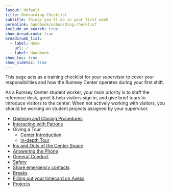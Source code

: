 ```yaml
---
layout: default
title: Onboarding Checklist
subtitle: Things you'll do in your first week
permalink: handbook/onboarding-checklist
include_on_search: true
show_breadcrumb: true
breadcrumb_list:
  - label: Home
    url: /
  - label: Handbook
show_toc: true
show_sidetoc: true
---
```

<!--{: .alert .alert-dismissible .alert-warning}
Site is currently being developed – please excuse the incompleteness-->

This page acts as a training checklist for your supervisor to cover your responsibilities and how the Rumsey Center operates during your first shift.

As a Rumsey Center student worker, your main priority is to staff the reference desk, greet & help visitors sign in, and give brief tours to introduce visitors to the center. When not actively working with visitors, you should be working on student projects assigned by your supervisor.

- [Opening and Closing Procedures](/student-docs/handbook/daily-checklist)
- [Interacting with Patrons](/student-docs/handbook/drmc-overview)
- Giving a Tour
  - [Center Introduction](/student-docs/handbook/drmc-overview)
  - [In-depth Tour](/student-docs/handbook/tours)
- [Ins and Outs of the Center Space](/student-docs/handbook/drmc-overview)
- [Answering the Phone](/student-docs/handbook/phones)
- [General Conduct](/student-docs/handbook/food-and-drink)
- [Safety](/student-docs/emergencies)
- [Share emergency contacts](/student-docs/handbook/emergency-contacts)
- [Breaks](/student-docs/handbook/breaks)
- [Filling out your timecard on Axess](/student-docs/handbook/timecards)
- [Projects](/student-docs/projects)